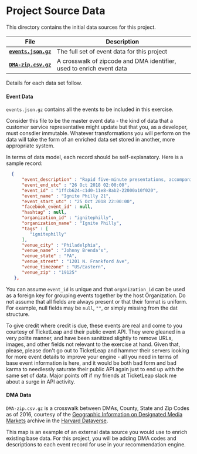 # Project Source Data

This directory contains the initial data sources for this project.

| File | Description |
| -------------- | --- |
| **[`events.json.gz`](events.json.gz)** | The full set of event data for this project |
| **[`DMA-zip.csv.gz`](DMA-zip.csv.gz)** | A crosswalk of zipcode and DMA identifier, used to enrich event data |

Details for each data set follow.

#### Event Data

`events.json.gz` contains all the events to be included in this exercise.

Consider this file to be the master event data - the kind of data that a customer service representative might update but that you, as a developer, must consdier immutable.  Whatever transformations you will perform on the data will take the form of an enriched data set stored in another, more appropriate system.

In terms of data model, each record should be self-explanatory.  Here is a sample record:

```json
  {  
      "event_description" : "Rapid five-minute presentations, accompanied by 20 slides ticking down at 15-second intervals, inspire the crowd with ingenuity, humor, and imagination\u00e2\u0080\u0094ideas that are a call to action, that turn the past upside down, that point the way by which you help make a better future.\u00c2\u00a0\n\nNote: If you are wondering who is speaking, you are doing it wrong! Show up to be inspired by people you have never heard of... as well as some people you never thought you would run into at JB's.\n",   
      "event_end_utc" : "26 Oct 2018 02:00:00",
      "event_id" : "1ffcb624-c1d0-11e8-8ab2-22000a10f020",
      "event_name" : "Ignite Philly 21",
      "event_start_utc" : "25 Oct 2018 22:00:00",
      "facebook_event_id" : null,
      "hashtag" : null,
      "organization_id" : "ignitephilly",
      "organization_name" : "Ignite Philly",
      "tags" : [
         "ignitephilly"
      ],
      "venue_city" : "Philadelphia",
      "venue_name" : "Johnny Brenda's",
      "venue_state" : "PA",
      "venue_street" : "1201 N. Frankford Ave",
      "venue_timezone" : "US/Eastern",
      "venue_zip" : "19125"
   },
```

You can assume `event_id` is unique and that `organization_id` can be used as a foreign key for grouping events together by the host Organization.  Do not assume that all fields are always present or that their format is uniform.  For example, null fields may be `null`, `""`, or simply missing from the dat structure.

To give credit where credit is due, these events are real and come to you courtesy of TicketLeap and their public event API.  They were gleaned in a very polite manner, and have been sanitized slightly to remove URLs, images, and other fields not relevant to the exercise at hand.  Given that, please, please don't go out to TicketLeap and hammer their servers looking for more event details to improve your engine - all you need in terms of base event information is here, and it would be both bad form and bad karma to needlessly saturate their public API again just to end up with the same set of data.  Major points off if my friends at TicketLeap slack me about a surge in API activity.

#### DMA Data

`DMA-zip.csv.gz` is a crosswalk between DMAs, County, State and Zip Codes as of 2016, courtesy of the [Geographic Information on Designated Media Markets](https://dataverse.harvard.edu/dataset.xhtml?persistentId=doi:10.7910/DVN/IVXEHT) archive in the [Harvard Dataverse](https://dataverse.harvard.edu/).

This map is an example of an external data source you would use to enrich existing base data.  For this project, you will be adding DMA codes and descriptions to each event record for use in your recommendation engine.
